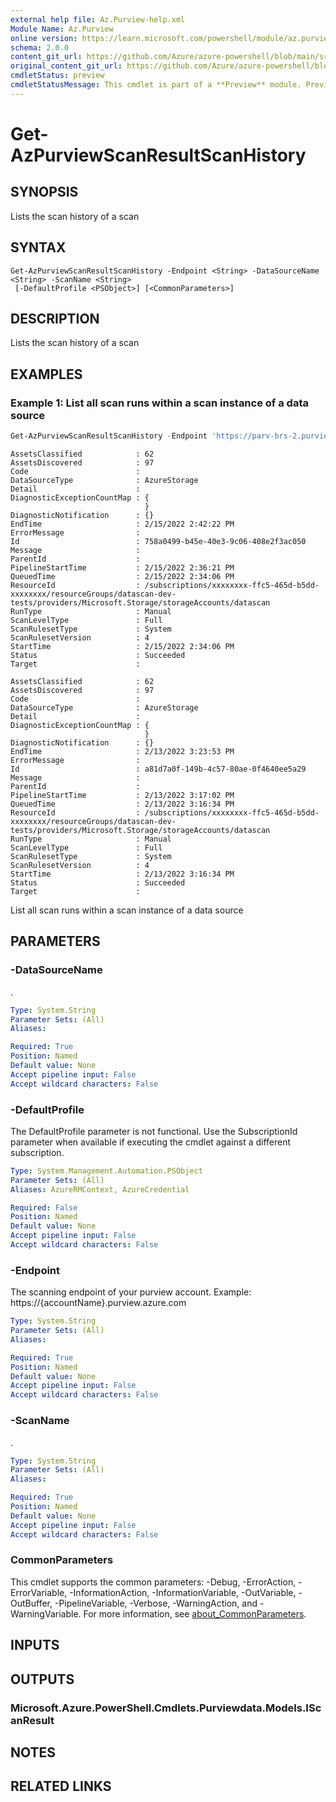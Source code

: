 ```yaml
---
external help file: Az.Purview-help.xml
Module Name: Az.Purview
online version: https://learn.microsoft.com/powershell/module/az.purview/get-azpurviewscanresultscanhistory
schema: 2.0.0
content_git_url: https://github.com/Azure/azure-powershell/blob/main/src/Purview/Purview/help/Get-AzPurviewScanResultScanHistory.md
original_content_git_url: https://github.com/Azure/azure-powershell/blob/main/src/Purview/Purview/help/Get-AzPurviewScanResultScanHistory.md
cmdletStatus: preview
cmdletStatusMessage: This cmdlet is part of a **Preview** module. Preview versions aren't recommended for use in production environments. For more information, see https://aka.ms/azps-refstatus.
---
```


# Get-AzPurviewScanResultScanHistory

## SYNOPSIS
Lists the scan history of a scan

## SYNTAX

```
Get-AzPurviewScanResultScanHistory -Endpoint <String> -DataSourceName <String> -ScanName <String>
 [-DefaultProfile <PSObject>] [<CommonParameters>]
```

## DESCRIPTION
Lists the scan history of a scan

## EXAMPLES

### Example 1: List all scan runs within a scan instance of a data source
```powershell
Get-AzPurviewScanResultScanHistory -Endpoint 'https://parv-brs-2.purview.azure.com/' -DataSourceName 'DataScanTestData-Parv' -ScanName 'Scan1ForDemo' | Format-List
```

```output
AssetsClassified            : 62
AssetsDiscovered            : 97
Code                        :
DataSourceType              : AzureStorage
Detail                      :
DiagnosticExceptionCountMap : {
                              }
DiagnosticNotification      : {}
EndTime                     : 2/15/2022 2:42:22 PM
ErrorMessage                :
Id                          : 758a0499-b45e-40e3-9c06-408e2f3ac050
Message                     :
ParentId                    :
PipelineStartTime           : 2/15/2022 2:36:21 PM
QueuedTime                  : 2/15/2022 2:34:06 PM
ResourceId                  : /subscriptions/xxxxxxxx-ffc5-465d-b5dd-xxxxxxxx/resourceGroups/datascan-dev-tests/providers/Microsoft.Storage/storageAccounts/datascan
RunType                     : Manual
ScanLevelType               : Full
ScanRulesetType             : System
ScanRulesetVersion          : 4
StartTime                   : 2/15/2022 2:34:06 PM
Status                      : Succeeded
Target                      :

AssetsClassified            : 62
AssetsDiscovered            : 97
Code                        :
DataSourceType              : AzureStorage
Detail                      :
DiagnosticExceptionCountMap : {
                              }
DiagnosticNotification      : {}
EndTime                     : 2/13/2022 3:23:53 PM
ErrorMessage                :
Id                          : a81d7a0f-149b-4c57-80ae-0f4640ee5a29
Message                     :
ParentId                    :
PipelineStartTime           : 2/13/2022 3:17:02 PM
QueuedTime                  : 2/13/2022 3:16:34 PM
ResourceId                  : /subscriptions/xxxxxxxx-ffc5-465d-b5dd-xxxxxxxx/resourceGroups/datascan-dev-tests/providers/Microsoft.Storage/storageAccounts/datascan
RunType                     : Manual
ScanLevelType               : Full
ScanRulesetType             : System
ScanRulesetVersion          : 4
StartTime                   : 2/13/2022 3:16:34 PM
Status                      : Succeeded
Target                      :
```

List all scan runs within a scan instance of a data source

## PARAMETERS

### -DataSourceName
.

```yaml
Type: System.String
Parameter Sets: (All)
Aliases:

Required: True
Position: Named
Default value: None
Accept pipeline input: False
Accept wildcard characters: False
```

### -DefaultProfile
The DefaultProfile parameter is not functional.
Use the SubscriptionId parameter when available if executing the cmdlet against a different subscription.

```yaml
Type: System.Management.Automation.PSObject
Parameter Sets: (All)
Aliases: AzureRMContext, AzureCredential

Required: False
Position: Named
Default value: None
Accept pipeline input: False
Accept wildcard characters: False
```

### -Endpoint
The scanning endpoint of your purview account.
Example: https://{accountName}.purview.azure.com

```yaml
Type: System.String
Parameter Sets: (All)
Aliases:

Required: True
Position: Named
Default value: None
Accept pipeline input: False
Accept wildcard characters: False
```

### -ScanName
.

```yaml
Type: System.String
Parameter Sets: (All)
Aliases:

Required: True
Position: Named
Default value: None
Accept pipeline input: False
Accept wildcard characters: False
```

### CommonParameters
This cmdlet supports the common parameters: -Debug, -ErrorAction, -ErrorVariable, -InformationAction, -InformationVariable, -OutVariable, -OutBuffer, -PipelineVariable, -Verbose, -WarningAction, and -WarningVariable. For more information, see [about_CommonParameters](http://go.microsoft.com/fwlink/?LinkID=113216).

## INPUTS

## OUTPUTS

### Microsoft.Azure.PowerShell.Cmdlets.Purviewdata.Models.IScanResult

## NOTES

## RELATED LINKS
